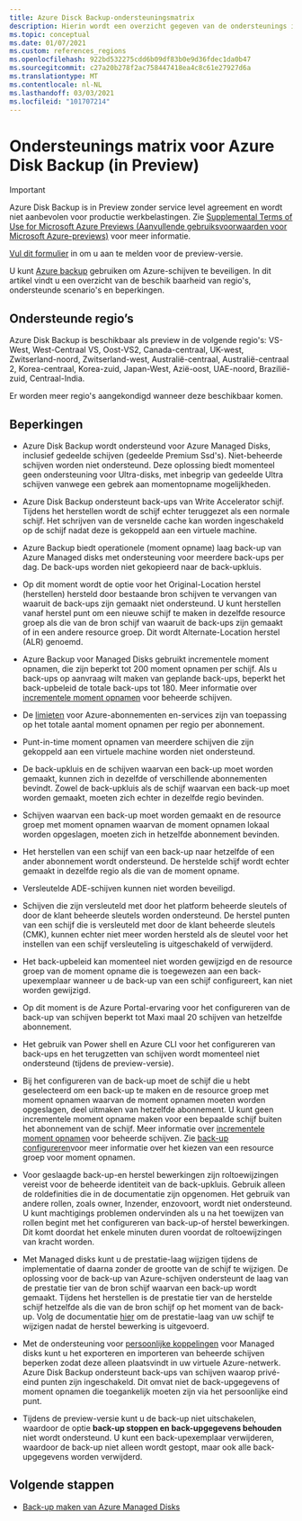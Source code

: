 ```yaml
---
title: Azure Disck Backup-ondersteuningsmatrix
description: Hierin wordt een overzicht gegeven van de ondersteunings instellingen en beperkingen voor Azure-schijf back-ups.
ms.topic: conceptual
ms.date: 01/07/2021
ms.custom: references_regions
ms.openlocfilehash: 922bd532275cdd6b09df83b0e9d36fdec1da0b47
ms.sourcegitcommit: c27a20b278f2ac758447418ea4c8c61e27927d6a
ms.translationtype: MT
ms.contentlocale: nl-NL
ms.lasthandoff: 03/03/2021
ms.locfileid: "101707214"
---
```

# <a name="azure-disk-backup-support-matrix-in-preview"></a>Ondersteunings matrix voor Azure Disk Backup (in Preview)

>[!IMPORTANT]
>Azure Disk Backup is in Preview zonder service level agreement en wordt niet aanbevolen voor productie werkbelastingen. Zie [Supplemental Terms of Use for Microsoft Azure Previews (Aanvullende gebruiksvoorwaarden voor Microsoft Azure-previews)](https://azure.microsoft.com/support/legal/preview-supplemental-terms/) voor meer informatie.
>
>[Vul dit formulier](https://forms.office.com/Pages/ResponsePage.aspx?id=v4j5cvGGr0GRqy180BHbR1vE8L51DIpDmziRt_893LVUNFlEWFJBN09PTDhEMjVHS05UWFkxUlUzUS4u) in om u aan te melden voor de preview-versie.

U kunt [Azure backup](./backup-overview.md) gebruiken om Azure-schijven te beveiligen. In dit artikel vindt u een overzicht van de beschik baarheid van regio's, ondersteunde scenario's en beperkingen.

## <a name="supported-regions"></a>Ondersteunde regio’s

Azure Disk Backup is beschikbaar als preview in de volgende regio's: VS-West, West-Centraal VS, Oost-VS2, Canada-centraal, UK-west, Zwitserland-noord, Zwitserland-west, Australië-centraal, Australië-centraal 2, Korea-centraal, Korea-zuid, Japan-West, Azië-oost, UAE-noord, Brazilië-zuid, Centraal-India. 

Er worden meer regio's aangekondigd wanneer deze beschikbaar komen.

## <a name="limitations"></a>Beperkingen

- Azure Disk Backup wordt ondersteund voor Azure Managed Disks, inclusief gedeelde schijven (gedeelde Premium Ssd's). Niet-beheerde schijven worden niet ondersteund. Deze oplossing biedt momenteel geen ondersteuning voor Ultra-disks, met inbegrip van gedeelde Ultra schijven vanwege een gebrek aan momentopname mogelijkheden.

- Azure Disk Backup ondersteunt back-ups van Write Accelerator schijf. Tijdens het herstellen wordt de schijf echter teruggezet als een normale schijf. Het schrijven van de versnelde cache kan worden ingeschakeld op de schijf nadat deze is gekoppeld aan een virtuele machine.

- Azure Backup biedt operationele (moment opname) laag back-up van Azure Managed disks met ondersteuning voor meerdere back-ups per dag. De back-ups worden niet gekopieerd naar de back-upkluis.

- Op dit moment wordt de optie voor het Original-Location herstel (herstellen) hersteld door bestaande bron schijven te vervangen van waaruit de back-ups zijn gemaakt niet ondersteund. U kunt herstellen vanaf herstel punt om een nieuwe schijf te maken in dezelfde resource groep als die van de bron schijf van waaruit de back-ups zijn gemaakt of in een andere resource groep. Dit wordt Alternate-Location herstel (ALR) genoemd.

- Azure Backup voor Managed Disks gebruikt incrementele moment opnamen, die zijn beperkt tot 200 moment opnamen per schijf. Als u back-ups op aanvraag wilt maken van geplande back-ups, beperkt het back-upbeleid de totale back-ups tot 180. Meer informatie over [incrementele moment opnamen](../virtual-machines/disks-incremental-snapshots.md#restrictions) voor beheerde schijven.

- De [limieten](../azure-resource-manager/management/azure-subscription-service-limits.md#virtual-machine-disk-limits) voor Azure-abonnementen en-services zijn van toepassing op het totale aantal moment opnamen per regio per abonnement.

- Punt-in-time moment opnamen van meerdere schijven die zijn gekoppeld aan een virtuele machine worden niet ondersteund.

- De back-upkluis en de schijven waarvan een back-up moet worden gemaakt, kunnen zich in dezelfde of verschillende abonnementen bevindt. Zowel de back-upkluis als de schijf waarvan een back-up moet worden gemaakt, moeten zich echter in dezelfde regio bevinden.

- Schijven waarvan een back-up moet worden gemaakt en de resource groep met moment opnamen waarvan de moment opnamen lokaal worden opgeslagen, moeten zich in hetzelfde abonnement bevinden.

- Het herstellen van een schijf van een back-up naar hetzelfde of een ander abonnement wordt ondersteund. De herstelde schijf wordt echter gemaakt in dezelfde regio als die van de moment opname.

- Versleutelde ADE-schijven kunnen niet worden beveiligd.

- Schijven die zijn versleuteld met door het platform beheerde sleutels of door de klant beheerde sleutels worden ondersteund. De herstel punten van een schijf die is versleuteld met door de klant beheerde sleutels (CMK), kunnen echter niet meer worden hersteld als de sleutel voor het instellen van een schijf versleuteling is uitgeschakeld of verwijderd.

- Het back-upbeleid kan momenteel niet worden gewijzigd en de resource groep van de moment opname die is toegewezen aan een back-upexemplaar wanneer u de back-up van een schijf configureert, kan niet worden gewijzigd.

- Op dit moment is de Azure Portal-ervaring voor het configureren van de back-up van schijven beperkt tot Maxi maal 20 schijven van hetzelfde abonnement.

- Het gebruik van Power shell en Azure CLI voor het configureren van back-ups en het terugzetten van schijven wordt momenteel niet ondersteund (tijdens de preview-versie).

- Bij het configureren van de back-up moet de schijf die u hebt geselecteerd om een back-up te maken en de resource groep met moment opnamen waarvan de moment opnamen moeten worden opgeslagen, deel uitmaken van hetzelfde abonnement. U kunt geen incrementele moment opname maken voor een bepaalde schijf buiten het abonnement van de schijf. Meer informatie over [incrementele moment opnamen](../virtual-machines/disks-incremental-snapshots.md#restrictions) voor beheerde schijven. Zie  [back-up configureren](backup-managed-disks.md#configure-backup)voor meer informatie over het kiezen van een resource groep voor moment opnamen.

- Voor geslaagde back-up-en herstel bewerkingen zijn roltoewijzingen vereist voor de beheerde identiteit van de back-upkluis. Gebruik alleen de roldefinities die in de documentatie zijn opgenomen. Het gebruik van andere rollen, zoals owner, Inzender, enzovoort, wordt niet ondersteund. U kunt machtigings problemen ondervinden als u na het toewijzen van rollen begint met het configureren van back-up-of herstel bewerkingen. Dit komt doordat het enkele minuten duren voordat de roltoewijzingen van kracht worden.

- Met Managed disks kunt u de prestatie-laag wijzigen tijdens de implementatie of daarna zonder de grootte van de schijf te wijzigen. De oplossing voor de back-up van Azure-schijven ondersteunt de laag van de prestatie tier van de bron schijf waarvan een back-up wordt gemaakt. Tijdens het herstellen is de prestatie tier van de herstelde schijf hetzelfde als die van de bron schijf op het moment van de back-up. Volg de documentatie [hier](../virtual-machines/disks-performance-tiers-portal.md) om de prestatie-laag van uw schijf te wijzigen nadat de herstel bewerking is uitgevoerd.

- Met de ondersteuning voor [persoonlijke koppelingen](../virtual-machines/disks-enable-private-links-for-import-export-portal.md) voor Managed disks kunt u het exporteren en importeren van beheerde schijven beperken zodat deze alleen plaatsvindt in uw virtuele Azure-netwerk. Azure Disk Backup ondersteunt back-ups van schijven waarop privé-eind punten zijn ingeschakeld. Dit omvat niet de back-upgegevens of moment opnamen die toegankelijk moeten zijn via het persoonlijke eind punt.

- Tijdens de preview-versie kunt u de back-up niet uitschakelen, waardoor de optie **back-up stoppen en back-upgegevens behouden** niet wordt ondersteund. U kunt een back-upexemplaar verwijderen, waardoor de back-up niet alleen wordt gestopt, maar ook alle back-upgegevens worden verwijderd.

## <a name="next-steps"></a>Volgende stappen

- [Back-up maken van Azure Managed Disks](backup-managed-disks.md)